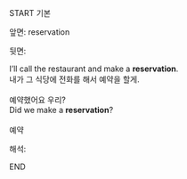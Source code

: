 START
기본

앞면:
reservation


뒷면:
<div><div>I’ll call the restaurant and make a <strong>reservation</strong>. </div><div><div>내가 그 식당에 전화를 해서 예약을 할게.</div></div></div><div><br></div><div><div><div><span>예약했어요 우리?</span></div></div><div><div><span>Did we make a <strong>reservation</strong>?</span></div></div></div><div><br></div><div>예약</div>


해석:
<!--ID: 1746614454555-->
END